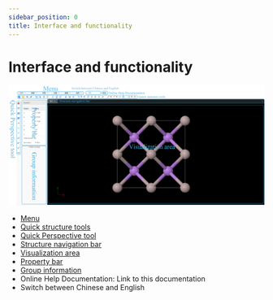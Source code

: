 ```yaml
---
sidebar_position: 0
title: Interface and functionality
---
```


# Interface and functionality

![Interface](../nested/qstudio_main.png)

- [Menu](界面及功能/菜单)
- [Quick structure tools](界面及功能/qstudio_structtools)
- [Quick Perspective tool](界面及功能/qstudio_visiontools)
- [Structure navigation bar](界面及功能/qstudio_navigation)
- [Visualization area](界面及功能/qstudio_visualization)
- [Property bar](界面及功能/qstudio_property)
- [Group information](界面及功能/qstudio_addgroup)
- Online Help Documentation: Link to this documentation
- Switch between Chinese and English

